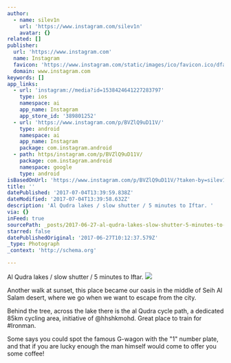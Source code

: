 ```yaml
---
author:
  - name: silev1n
    url: 'https://www.instagram.com/silev1n'
    avatar: {}
related: []
publisher:
  url: 'https://www.instagram.com'
  name: Instagram
  favicon: 'https://www.instagram.com/static/images/ico/favicon.ico/dfa85bb1fd63.ico'
  domain: www.instagram.com
keywords: []
app_links:
  - url: 'instagram://media?id=1538424641227283797'
    type: ios
    namespace: ai
    app_name: Instagram
    app_store_id: '389801252'
  - url: 'https://www.instagram.com/p/BVZlQ9uD11V/'
    type: android
    namespace: ai
    app_name: Instagram
    package: com.instagram.android
  - path: https/instagram.com/p/BVZlQ9uD11V/
    package: com.instagram.android
    namespace: google
    type: android
isBasedOnUrl: 'https://www.instagram.com/p/BVZlQ9uD11V/?taken-by=silev1n'
title: ''
datePublished: '2017-07-04T13:39:59.838Z'
dateModified: '2017-07-04T13:39:58.632Z'
description: 'Al Qudra lakes / slow shutter / 5 minutes to Iftar. '
via: {}
inFeed: true
sourcePath: _posts/2017-06-27-al-qudra-lakes-slow-shutter-5-minutes-to-iftar.md
starred: false
datePublishedOriginal: '2017-06-27T10:12:37.579Z'
_type: Photograph
_context: 'http://schema.org'

---
```

Al Qudra lakes / slow shutter / 5 minutes to Iftar. ![](https://imgflo.herokuapp.com/graph/2b2431f8e7ba7b0/d4a9355a01d16e892463ba9b583a1668/noop.jpg?input=https%3A%2F%2Fscontent.cdninstagram.com%2Ft51.2885-15%2Fs640x640%2Fsh0.08%2Fe35%2F19227257_142392129656853_2224611704333926400_n.jpg)

Another walk at sunset, this place became our oasis in the middle of Seih Al Salam desert, where we go when we want to escape from the city. 

Behind the tree, across the lake there is the al Qudra cycle path, a dedicated 85km cycling area, initiative of @hhshkmohd. Great place to train for \#Ironman. 

Some says you could spot the famous G-wagon with the "1" number plate, and that if you are lucky enough the man himself would come to offer you some coffee!